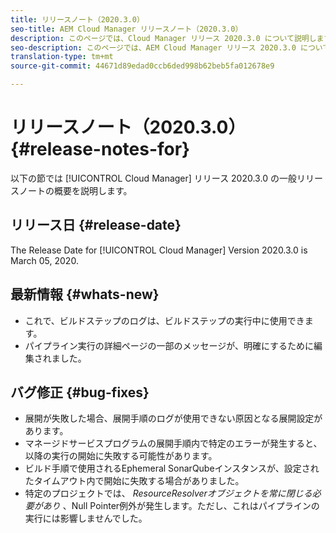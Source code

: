 ```yaml
---
title: リリースノート（2020.3.0）
seo-title: AEM Cloud Manager リリースノート（2020.3.0）
description: このページでは、Cloud Manager リリース 2020.3.0 について説明します。
seo-description: このページでは、AEM Cloud Manager リリース 2020.3.0 について説明します。
translation-type: tm+mt
source-git-commit: 44671d89edad0ccb6ded998b62beb5fa012678e9

---
```


# リリースノート（2020.3.0） {#release-notes-for}

以下の節では [!UICONTROL Cloud Manager] リリース 2020.3.0 の一般リリースノートの概要を説明します。

## リリース日 {#release-date}

The Release Date for [!UICONTROL Cloud Manager] Version 2020.3.0 is March 05, 2020.

## 最新情報 {#whats-new}

* これで、ビルドステップのログは、ビルドステップの実行中に使用できます。
* パイプライン実行の詳細ページの一部のメッセージが、明確にするために編集されました。

## バグ修正 {#bug-fixes}

* 展開が失敗した場合、展開手順のログが使用できない原因となる展開設定があります。
* マネージドサービスプログラムの展開手順内で特定のエラーが発生すると、以降の実行の開始に失敗する可能性があります。
* ビルド手順で使用されるEphemeral SonarQubeインスタンスが、設定されたタイムアウト内で開始に失敗する場合がありました。
* 特定のプロジェクトでは、 *ResourceResolverオブジェクトを常に閉じる必要があり* 、Null Pointer例外が発生します。ただし、これはパイプラインの実行には影響しませんでした。


